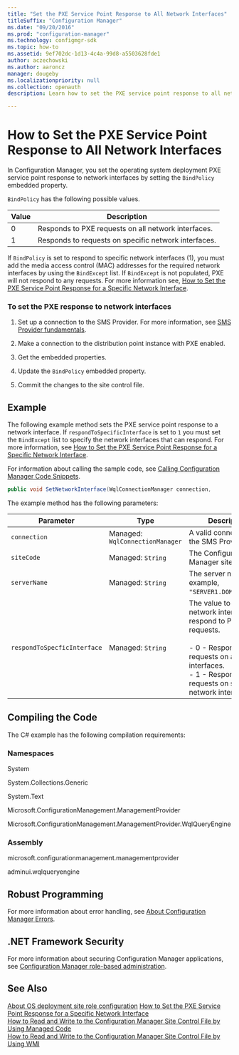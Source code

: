 ```yaml
---
title: "Set the PXE Service Point Response to All Network Interfaces"
titleSuffix: "Configuration Manager"
ms.date: "09/20/2016"
ms.prod: "configuration-manager"
ms.technology: configmgr-sdk
ms.topic: how-to
ms.assetid: 9ef702dc-1d13-4c4a-99d8-a5503628fde1
author: aczechowski
ms.author: aaroncz
manager: dougeby
ms.localizationpriority: null
ms.collection: openauth
description: Learn how to set the PXE service point response to all network interfaces by setting the BindPolicy embedded property.

---
```

# How to Set the PXE Service Point Response to All Network Interfaces
In Configuration Manager, you set the operating system deployment PXE service point response to network interfaces by setting the `BindPolicy` embedded property.  

 `BindPolicy` has the following possible values.  

|Value|Description|  
|-----------|-----------------|  
|0|Responds to PXE requests on all network interfaces.|  
|1|Responds to requests on specific network interfaces.|  

 If `BindPolicy` is set to respond to specific network interfaces (1), you must add the media access control (MAC) addresses for the required network interfaces by using the `BindExcept` list. If `BindExcept` is not populated, PXE will not respond to any requests. For more information see, [How to Set the PXE Service Point Response for a Specific Network Interface](../../develop/osd/how-to-set-the-pxe-service-point-response-for-a-specific-network-interface.md).  

### To set the PXE response to network interfaces  

1.  Set up a connection to the SMS Provider. For more information, see [SMS Provider fundamentals](../core/understand/sms-provider-fundamentals.md).  

2.  Make a connection to the distribution point instance with PXE enabled.  

3.  Get the embedded properties.  

4.  Update the `BindPolicy` embedded property.  

5.  Commit the changes to the site control file.  

## Example  
 The following example method sets the PXE service point response to a network interface. If `respondToSpecificInterface` is set to `1` you must set the `BindExcept` list to specify the network interfaces that can respond. For more information, see [How to Set the PXE Service Point Response for a Specific Network Interface](../../develop/osd/how-to-set-the-pxe-service-point-response-for-a-specific-network-interface.md).  

 For information about calling the sample code, see [Calling Configuration Manager Code Snippets](../../develop/core/understand/calling-code-snippets.md).  

```c#  
public void SetNetworkInterface(WqlConnectionManager connection,                                  string siteCode,                                  string serverName,                                  string respondToSpecificInterface){    try    {        //Connect to distribution point instance.                        IResultObject siteRole = connection.GetInstance("SMS_SCI_SysResUse.FileType=2,ItemName=\"[\\\"Display=\\\\\\\\" + serverName + "\\\\\\\"]MSWNET:[\\\"SMS_SITE=" + siteCode + "\\\"]\\\\\\\\" + serverName + "\\\\,SMS Distribution Point\",ItemType=\"System Resource Usage\",SiteCode=" + "\"" + siteCode + "\"");        // Create temporary copy of the embedded properties.        Dictionary<string, IResultObject> embeddedProperties = siteRole.EmbeddedProperties;        // Enumerate through the embedded properties and makes changes as needed.        foreach (KeyValuePair<string, IResultObject> kvp in siteRole.EmbeddedProperties)        {            // Setting: BindPolicy            if (kvp.Value.PropertyList["PropertyName"] == "BindPolicy")            {                // Get current property value.                Console.WriteLine();                Console.WriteLine("Property: {0}", kvp.Value.PropertyList["PropertyName"]);                Console.WriteLine("Current value: {0}", kvp.Value.PropertyList["Value"]);                // Change value.                embeddedProperties["BindPolicy"]["Value"].StringValue = respondToSpecificInterface;                Console.WriteLine("Setting the {0} value to {1}.", kvp.Value.PropertyList["PropertyName"], respondToSpecificInterface);            }        }        // Store the settings that have changed.        siteRole.EmbeddedProperties = embeddedProperties;        // Save the settings.         siteRole.Put();    }    catch (SmsException ex)    {        Console.WriteLine();        Console.WriteLine("Failed. Error: " + ex.InnerException.Message);    }}  
```  

 The example method has the following parameters:  

|Parameter|Type|Description|
|-|-|-|
|`connection`|Managed: `WqlConnectionManager`|A valid connection to the SMS Provider.|  
|`siteCode`|Managed: `String`|The Configuration Manager site code.|  
|`serverName`|Managed: `String`|The server name. For example, `"SERVER1.DOMAIN1.COM"`.|  
|`respondToSpecficInterface`|Managed: `String`|The value to set which network interfaces will respond to PXE requests.<br /><br /> -   0 - Responds to PXE requests on all network interfaces.<br />-   1 - Responds to requests on specific network interfaces.|  

## Compiling the Code  
 The C# example has the following compilation requirements:  

### Namespaces  
 System  

 System.Collections.Generic  

 System.Text  

 Microsoft.ConfigurationManagement.ManagementProvider  

 Microsoft.ConfigurationManagement.ManagementProvider.WqlQueryEngine  

### Assembly  
 microsoft.configurationmanagement.managementprovider  

 adminui.wqlqueryengine  

## Robust Programming  
 For more information about error handling, see [About Configuration Manager Errors](../../develop/core/understand/about-configuration-manager-errors.md).  

## .NET Framework Security  
 For more information about securing Configuration Manager applications, see [Configuration Manager role-based administration](../../develop/core/servers/configure/role-based-administration.md).  

## See Also  
 [About OS deployment site role configuration](about-operating-system-deployment-site-role-configuration.md)
 [How to Set the PXE Service Point Response for a Specific Network Interface](../../develop/osd/how-to-set-the-pxe-service-point-response-for-a-specific-network-interface.md)   
 [How to Read and Write to the Configuration Manager Site Control File by Using Managed Code](../../develop/core/understand/how-to-read-and-write-to-the-site-control-file-by-using-managed-code.md)   
 [How to Read and Write to the Configuration Manager Site Control File by Using WMI](../../develop/core/understand/how-to-read-and-write-to-the-site-control-file-by-using-wmi.md)
